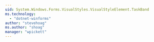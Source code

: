 ```yaml
---
uid: System.Windows.Forms.VisualStyles.VisualStyleElement.TaskBand
ms.technology: 
  - "dotnet-winforms"
author: "stevehoag"
ms.author: "shoag"
manager: "wpickett"
---
```

